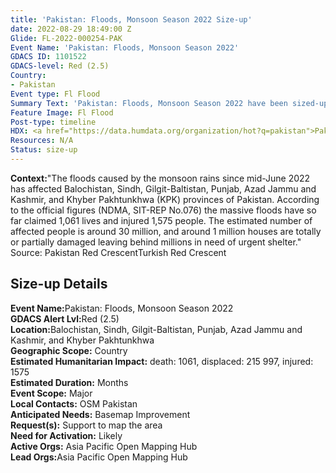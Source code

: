```yaml
---
title: 'Pakistan: Floods, Monsoon Season 2022 Size-up'
date: 2022-08-29 18:49:00 Z
Glide: FL-2022-000254-PAK
Event Name: 'Pakistan: Floods, Monsoon Season 2022'
GDACS ID: 1101522
GDACS-level: Red (2.5)
Country:
- Pakistan
Event type: Fl Flood
Summary Text: 'Pakistan: Floods, Monsoon Season 2022 have been sized-up.'
Feature Image: Fl Flood
Post-type: timeline
HDX: <a href="https://data.humdata.org/organization/hot?q=pakistan">Pakistan</a>
Resources: N/A
Status: size-up
---
```


<strong>Context:</strong>"The floods caused by the monsoon rains since mid-June 2022 has affected Balochistan, Sindh, Gilgit-Baltistan, Punjab, Azad Jammu and Kashmir, and Khyber Pakhtunkhwa (KPK) provinces of Pakistan. According to the official figures (NDMA, SIT-REP No.076) the massive floods have so far claimed 1,061 lives and injured 1,575 people. The estimated number of affected people is around 30 million, and around 1 million houses are totally or partially damaged leaving behind millions in need of urgent shelter."
<br>Source: Pakistan Red CrescentTurkish Red Crescent<be>  

<h2>Size-up Details</h2>

<strong>Event Name:</strong>Pakistan: Floods, Monsoon Season 2022<br>
<strong>GDACS Alert Lvl:</strong>Red (2.5)<br>
<strong>Location:</strong>Balochistan, Sindh, Gilgit-Baltistan, Punjab, Azad Jammu and Kashmir, and Khyber Pakhtunkhwa<br>
<strong>Geographic Scope:</strong> Country<br>
<strong>Estimated Humanitarian Impact:</strong> death: 1061, displaced: 215 997, injured: 1575 <br>
<strong>Estimated Duration:</strong> Months<br>
<strong>Event Scope:</strong> Major<br>
<strong>Local Contacts:</strong> OSM Pakistan<br>
<strong>Anticipated Needs:</strong> Basemap Improvement
<br>
<strong>Request(s):</strong> Support to map the area<br>
<strong>Need for Activation:</strong> Likely<br>
<strong>Active Orgs:</strong> Asia Pacific Open Mapping Hub<br>
<strong>Lead Orgs:</strong>Asia Pacific Open Mapping Hub<br>
